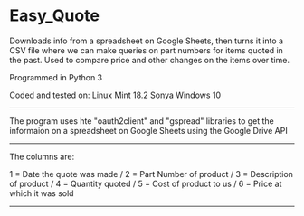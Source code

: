 # Easy_Quote
Downloads info from a spreadsheet on Google Sheets, then turns it into a CSV file where we can make queries on part numbers for items quoted in the past. Used to compare price and other changes on the items over time.

Programmed in Python 3

Coded and tested on:
  Linux Mint 18.2 Sonya
  Windows 10

----------------

The program uses hte "oauth2client" and "gspread" libraries to get the informaion on a spreadsheet on Google Sheets using the Google Drive API

----------------

The columns are:

1 = Date the quote was made / 2 = Part Number of product / 3 = Description of product / 4 = Quantity quoted / 5 = Cost of product to us / 6 = Price at which it was sold

--------------
